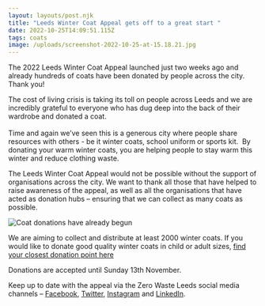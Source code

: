 ```yaml
---
layout: layouts/post.njk
title: "Leeds Winter Coat Appeal gets off to a great start "
date: 2022-10-25T14:09:51.115Z
tags: coats
image: /uploads/screenshot-2022-10-25-at-15.18.21.jpg
---
```

The 2022 Leeds Winter Coat Appeal launched just two weeks ago and already hundreds of coats have been donated by people across the city. Thank you! 

The cost of living crisis is taking its toll on people across Leeds and we are incredibly grateful to everyone who has dug deep into the back of their wardrobe and donated a coat. \
\
Time and again we’ve seen this is a generous city where people share resources with others - be it winter coats, school uniform or sports kit.  By donating your warm winter coats, you are helping people to stay warm this winter and reduce clothing waste.  

The Leeds Winter Coat Appeal would not be possible without the support of organisations across the city. We want to thank all those that have helped to raise awareness of the appeal, as well as all the organisations that have acted as donation hubs – ensuring that we can collect as many coats as possible. 

![Coat donations have already begun](/uploads/screenshot-2022-10-25-at-15.16.09.jpg "Coat donations have already begun")

We are aiming to collect and distribute at least 2000 winter coats. If you would like to donate good quality winter coats in child or adult sizes, [find your closest donation point here](https://www.zerowasteleeds.org.uk/projects/leeds-winter-coat-appeal/#map) 

Donations are accepted until Sunday 13th November.

Keep up to date with the appeal via the Zero Waste Leeds social media channels – [Facebook](https://www.facebook.com/zerowasteleeds), [Twitter](https://twitter.com/zerowasteleeds), [Instagram](https://www.instagram.com/zerowasteleeds/) and [LinkedIn](https://www.linkedin.com/company/zero-waste-leeds).